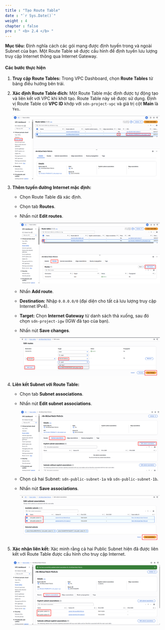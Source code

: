 ```yaml
---
title : "Tạo Route Table"
date : "`r Sys.Date()`"
weight : 4
chapter : false
pre : " <b> 2.4 </b> "
---
```


**Mục tiêu:** Định nghĩa cách các gói mạng được định tuyến trong và ngoài Subnet của bạn. Một Route Table sẽ được cấu hình để định tuyến lưu lượng truy cập Internet thông qua Internet Gateway.
#### Các bước thực hiện
1. **Truy cập Route Tables:** Trong VPC Dashboard, chọn **Route Tables** từ bảng điều hướng bên trái.
2. **Xác định Route Table đích:** Một Route Table mặc định được tự động tạo và liên kết với VPC khi khởi tạo. Route Table này sẽ được sử dụng. Định vị Route Table có **VPC ID** khớp với `sdn-project-vpc` và giá trị cột **Main** là `Yes`.
    
    ![image.png](image.png)
    
3. **Thêm tuyến đường Internet mặc định:**
    - Chọn Route Table đã xác định.
    - Chọn tab **Routes**.
    - Nhấn nút **Edit routes**.
        
        ![image.png](image%201.png)
        
    - Nhấn **Add route**.
    - **Destination:** Nhập `0.0.0.0/0` (đại diện cho tất cả lưu lượng truy cập Internet IPv4).
    - **Target:** Chọn **Internet Gateway** từ danh sách thả xuống, sau đó chọn `sdn-project-igw` (IGW đã tạo của bạn).
    - Nhấn nút **Save changes**.
        
        ![image.png](image%202.png)
        
4. **Liên kết Subnet với Route Table:**
    - Chọn tab **Subnet associations**.
    - Nhấn nút **Edit subnet associations**.
        
        ![image.png](image%203.png)
        
    - Chọn cả hai Subnet: `sdn-public-subnet-1a` và `sdn-public-subnet-1b`.
    - Nhấn nút **Save associations**.
        
        ![image.png](image%204.png)
        
5. **Xác nhận liên kết:** Xác minh rằng cả hai Public Subnet hiện đã được liên kết với Route Table được cấu hình cho truy cập Internet.
    
    ![image.png](image%205.png)